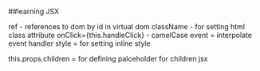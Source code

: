 ##learning JSX
	 
ref - references to dom by id in virtual dom
className - for setting html class attribute
onClick={this.handleClick} - camelCase event = interpolate event handler
style = for setting inline style

this.props.children = for defining palceholder for children jsx
